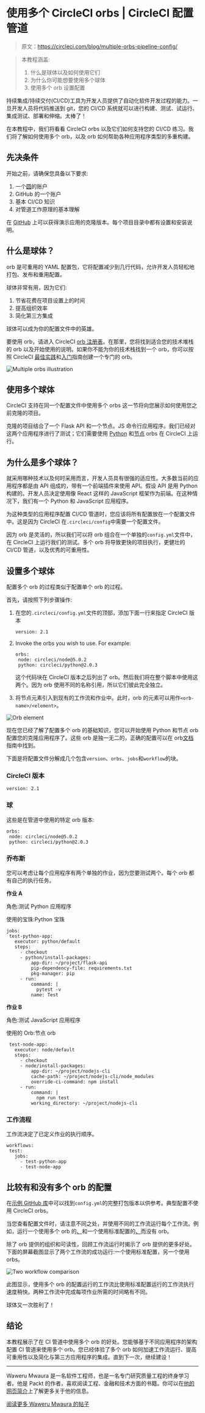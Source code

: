 # 使用多个 CircleCI orbs | CircleCI 配置管道

> 原文：<https://circleci.com/blog/multiple-orbs-pipeline-config/>

> 本教程涵盖:
> 
> 1.  什么是球体以及如何使用它们
> 2.  为什么你可能想要使用多个球体
> 3.  使用多个 orb 设置配置

持续集成/持续交付(CI/CD)工具为开发人员提供了自动化软件开发过程的能力。一旦开发人员将代码推送到 git，您的 CI/CD 系统就可以进行构建、测试、试运行、集成测试、部署和伸缩。太棒了！

在本教程中，我们将看看 CircleCI orbs 以及它们如何支持您的 CI/CD 练习。我们将了解如何使用多个 orb，以及 orb 如何帮助各种应用程序类型的多重构建。

## 先决条件

开始之前，请确保您具备以下要求:

1.  一个[圆](https://circleci.com/signup/)的账户
2.  GitHub 的一个账户
3.  基本 CI/CD 知识
4.  对管道工作原理的基本理解

在 [GitHub](https://github.com/CIRCLECI-GWP/circleci-multiple-orbs-config) 上可以获得演示应用的克隆版本。每个项目目录中都有设置和安装说明。

## 什么是球体？

orb 是可重用的 YAML 配置包，它将配置减少到几行代码，允许开发人员轻松地打包、发布和重用配置。

球体非常有用，因为它们:

1.  节省花费在项目设置上的时间
2.  提高组织效率
3.  简化第三方集成

球体可以成为你的配置文件中的英雄。

要使用 orb，请进入 CircleCI [orb 注册表](https://circleci.com/developer/orbs)。在那里，您将找到适合您的技术堆栈的 orb 以及开始使用的说明。如果你不能为你的技术栈找到一个 orb，你可以按照 CircleCI [最佳实践](https://circleci.com/docs/orbs-best-practices/#orb-best-practices-guidelines)和[入门](https://circleci.com/docs/orb-author-intro/)指南创建一个专门的 orb。

![Multiple orbs illustration](img/b0b2f6b36de1b2463f29862aac215a5d.png)

## 使用多个球体

CircleCI 支持在同一个配置文件中使用多个 orbs 这一节将向您展示如何使用您之前克隆的项目。

克隆的项目结合了一个 Flask API 和一个节点。JS 命令行应用程序。我们已经对这两个应用程序进行了测试；它们需要使用 [Python](https://circleci.com/developer/orbs/orb/circleci/python) 和[节点](https://circleci.com/developer/orbs/orb/circleci/node) orbs 在 CircleCI 上运行。

## 为什么是多个球体？

就采用哪种技术以及何时采用而言，开发人员具有很强的适应性。大多数当前的应用程序都是由 API 组成的，带有一个前端插件来使用 API。假设 API 是用 Python 构建的。开发人员决定使用像 React 这样的 JavaScript 框架作为前端。在这种情况下，我们有一个 Python 和 JavaScript 应用程序。

为这种类型的应用程序配置 CI/CD 管道时，您应该将所有配置放在一个配置文件中。这是因为 CircleCI 在`.circleci/config`中需要一个配置文件。

因为 orb 是灵活的，所以我们可以将 orb 组合在一个单独的`config.yml`文件中，在 CircleCI 上运行我们的测试。多个 orb 将导致更快的项目执行，更健壮的 CI/CD 管道，以及优秀的可重用性。

## 设置多个球体

配置多个 orb 的过程类似于配置单个 orb 的过程。

首先，请按照下列步骤操作:

1.  在您的`.circleci/config.yml`文件的顶部，添加下面一行来指定 CircleCI 版本

    ```
    version: 2.1 
    ```

2.  Invoke the orbs you wish to use. For example:

    ```
    orbs:
     node: circleci/node@5.0.2
     python: circleci/python@2.0.3 
    ```

    这个代码块在 CircleCI 版本之后列出了 orb。然后我们将在整个脚本中使用这两个。因为 orb 使用不同的名称引用，所以它们彼此完全独立。

3.  将节点元素引入到现有的工作流和作业中。此时，orb 的元素可以用作`<orb-name>/<element>`。

![Orb element](img/797fa40a0e7ba181c54517ca810aaed3.png)

现在您已经了解了配置多个 orb 的基础知识，您可以开始使用 Python 和节点 orb 配置您的克隆应用程序了。这些 orb 是独一无二的，正确的配置可以在 orb[文档](https://circleci.com/developer/orbs)指南中找到。

下面是将配置文件分解成几个包含`version`、`orbs`、`jobs`和`workflow`的块。

### CircleCI 版本

```
version: 2.1 
```

### 球

这些是在管道中使用的特定 orb 版本:

```
orbs:
 node: circleci/node@5.0.2
 python: circleci/python@2.0.3 
```

### 乔布斯

您可以考虑让每个应用程序有两个单独的作业，因为您要测试两个。每个 orb 都有自己的执行任务。

**作业 A**

角色:测试 Python 应用程序

使用的宝珠:Python 宝珠

```
jobs:
 test-python-app:
   executor: python/default
   steps:
     - checkout
     - python/install-packages:
         app-dir: ~/project/flask-api
         pip-dependency-file: requirements.txt
         pkg-manager: pip
     - run:
         command: |
           pytest -v
         name: Test 
```

**作业 B**

角色:测试 JavaScript 应用程序

使用的 Orb:节点 orb

```
 test-node-app:
   executor: node/default
   steps:
     - checkout
     - node/install-packages:
         app-dir: ~/project/nodejs-cli
         cache-path: ~/project/nodejs-cli/node_modules
         override-ci-command: npm install
     - run:
         command: |
           npm run test
         working_directory: ~/project/nodejs-cli 
```

### 工作流程

工作流决定了已定义作业的执行顺序。

```
workflows:
 test:
   jobs:
     - test-python-app
     - test-node-app 
```

## 比较有和没有多个 orb 的配置

在[示例 GitHub 库](https://github.com/CIRCLECI-GWP/circleci-multiple-orbs-config)中可以找到`config.yml`的完整打包版本以供参考。典型配置不使用 CircleCI orbs。

当您查看配置文件时，请注意不同之处，并使用不同的工作流运行每个工作流。例如，运行一个使用多个 orb 的[、](https://github.com/CIRCLECI-GWP/circleci-multiple-orbs-config/blob/main/.circleci/config.yml)和一个使用标准配置的[、](https://github.com/CIRCLECI-GWP/circleci-multiple-orbs-config/blob/feature/without-orbs/.circleci/config.yml)而没有 orb。

除了 orb 提供的组织和可读性，回顾工作流运行时揭示了 orb 提供的更多好处。下面的屏幕截图显示了两个工作流的成功运行:一个使用标准配置，另一个使用 orbs。

![Two workflow comparison](img/8654d49f4d01a21cc0ca8e6f3457b1b1.png)

此图显示，使用多个 orb 的配置运行的工作流比使用标准配置运行的工作流执行速度稍快。两种工作流中完成每项作业所需的时间略有不同。

球体又一次胜利了！

## 结论

本教程展示了在 CI 管道中使用多个 orb 的好处。您能够基于不同应用程序的架构配置 CI 管道来使用多个 orb。您已经体验了多个 orb 如何加速工作流运行、提高可重用性以及简化与第三方应用程序的集成。直到下一次，继续建设！

* * *

Waweru Mwaura 是一名软件工程师，也是一名专门研究质量工程的终身学习者。他是 Packt 的作者，喜欢阅读工程、金融和技术方面的书籍。你可以在[他的网页简介](https://waweruh.github.io/)上了解更多关于他的信息。

[阅读更多 Waweru Mwaura 的帖子](/blog/author/waweru-mwaura/)